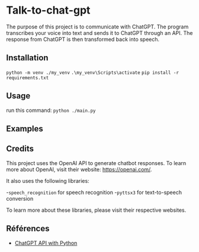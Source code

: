 # Talk-to-chat-gpt

The purpose of this project is to communicate with ChatGPT. The program transcribes your voice into text and sends it to ChatGPT through an API. The response from ChatGPT is then transformed back into speech.

## Installation

`python -m venv ./my_venv`
`.\my_venv\Scripts\activate`
`pip install -r requirements.txt`

## Usage

run this command: `python ./main.py`

## Examples


## Credits

This project uses the OpenAI API to generate chatbot responses. To learn more about OpenAI, visit their website: https://openai.com/.

It also uses the following libraries:

  -`speech_recognition` for speech recognition
  -`pyttsx3` for text-to-speech conversion

To learn more about these libraries, please visit their respective websites.

## Références

- [ChatGPT API with Python](https://www.mikulskibartosz.name/chatgpt-api-with-python/)
